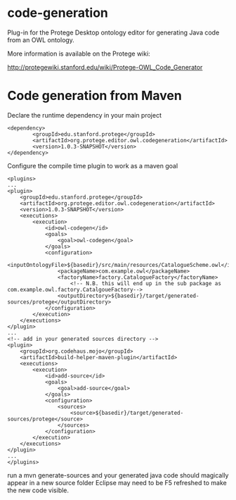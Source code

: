 code-generation
===============

Plug-in for the Protege Desktop ontology editor for generating Java code from an OWL ontology.

More information is available on the Protege wiki:

http://protegewiki.stanford.edu/wiki/Protege-OWL_Code_Generator

Code generation from Maven
==========================

Declare the runtime dependency in your main project 

	<dependency>
			<groupId>edu.stanford.protege</groupId>
			<artifactId>org.protege.editor.owl.codegeneration</artifactId>
			<version>1.0.3-SNAPSHOT</version>
	</dependency>
	
Configure the compile time plugin to work as a maven goal 

	<plugins>
	...
	<plugin>
		<groupId>edu.stanford.protege</groupId>
		<artifactId>org.protege.editor.owl.codegeneration</artifactId>
		<version>1.0.3-SNAPSHOT</version>
		<executions>
			<execution>
				<id>owl-codegen</id>
				<goals>
					<goal>owl-codegen</goal>
				</goals>
				<configuration>
					<inputOntologyFile>${basedir}/src/main/resources/CatalogueScheme.owl</inputOntologyFile>
					<packageName>com.example.owl</packageName>
					<factoryName>factory.CatalogueFactory</factoryName> 
						<!-- N.B. this will end up in the sub package as com.example.owl.factory.CatalgoueFactory-->
					<outputDirectory>${basedir}/target/generated-sources/protege</outputDirectory>
				</configuration>
			</execution>
		</executions>
	</plugin>
	...
	<!-- add in your generated sources directory -->
	<plugin>
		<groupId>org.codehaus.mojo</groupId>
		<artifactId>build-helper-maven-plugin</artifactId>
		<executions>
			<execution>
				<id>add-source</id>
				<goals>
					<goal>add-source</goal>
				</goals>
				<configuration>
					<sources>
						<source>${basedir}/target/generated-sources/protege</source>
					</sources>
				</configuration>
			</execution> 
		</executions>
	</plugin>
	...
	</plugins>
	
run a mvn generate-sources and your generated java code should magically appear in a new source folder
Eclipse may need to be F5  refreshed to make the new code visible.

	